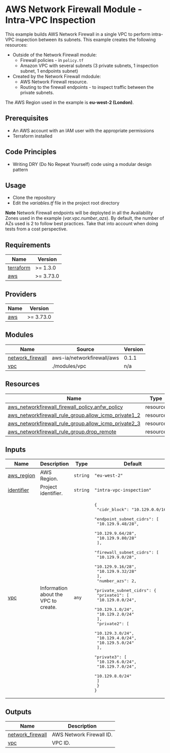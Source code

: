 <!-- BEGIN_TF_DOCS -->
# AWS Network Firewall Module - Intra-VPC Inspection

This example builds AWS Network Firewall in a single VPC to perform intra-VPC inspection between its subnets. This example creates the following resources:

* Outside of the Network Firewall module:
  * Firewall policies - in `policy.tf`
  * Amazon VPC with several subnets (3 private subnets, 1 inspection subnet, 1 endpoints subnet)
* Created by the Network Firewall mdodule:
  * AWS Network Firewall resource.
  * Routing to the firewall endpoints - to inspect traffic between the private subnets.

The AWS Region used in the example is **eu-west-2 (London)**.

## Prerequisites

* An AWS account with an IAM user with the appropriate permissions
* Terraform installed

## Code Principles

* Writing DRY (Do No Repeat Yourself) code using a modular design pattern

## Usage

* Clone the repository
* Edit the *variables.tf* file in the project root directory

**Note** Network Firewall endpoints will be deployted in all the Availability Zones used in the example (*var.vpc.number\_azs*). By default, the number of AZs used is 2 to follow best practices. Take that into account when doing tests from a cost perspective.

## Requirements

| Name | Version |
|------|---------|
| <a name="requirement_terraform"></a> [terraform](#requirement\_terraform) | >= 1.3.0 |
| <a name="requirement_aws"></a> [aws](#requirement\_aws) | >= 3.73.0 |

## Providers

| Name | Version |
|------|---------|
| <a name="provider_aws"></a> [aws](#provider\_aws) | >= 3.73.0 |

## Modules

| Name | Source | Version |
|------|--------|---------|
| <a name="module_network_firewall"></a> [network\_firewall](#module\_network\_firewall) | aws-ia/networkfirewall/aws | 0.1.1 |
| <a name="module_vpc"></a> [vpc](#module\_vpc) | ./modules/vpc | n/a |

## Resources

| Name | Type |
|------|------|
| [aws_networkfirewall_firewall_policy.anfw_policy](https://registry.terraform.io/providers/hashicorp/aws/latest/docs/resources/networkfirewall_firewall_policy) | resource |
| [aws_networkfirewall_rule_group.allow_icmp_private1_2](https://registry.terraform.io/providers/hashicorp/aws/latest/docs/resources/networkfirewall_rule_group) | resource |
| [aws_networkfirewall_rule_group.allow_icmp_private2_3](https://registry.terraform.io/providers/hashicorp/aws/latest/docs/resources/networkfirewall_rule_group) | resource |
| [aws_networkfirewall_rule_group.drop_remote](https://registry.terraform.io/providers/hashicorp/aws/latest/docs/resources/networkfirewall_rule_group) | resource |

## Inputs

| Name | Description | Type | Default | Required |
|------|-------------|------|---------|:--------:|
| <a name="input_aws_region"></a> [aws\_region](#input\_aws\_region) | AWS Region. | `string` | `"eu-west-2"` | no |
| <a name="input_identifier"></a> [identifier](#input\_identifier) | Project identifier. | `string` | `"intra-vpc-inspection"` | no |
| <a name="input_vpc"></a> [vpc](#input\_vpc) | Information about the VPC to create. | `any` | <pre>{<br>  "cidr_block": "10.129.0.0/16",<br>  "endpoint_subnet_cidrs": [<br>    "10.129.9.48/28",<br>    "10.129.9.64/28",<br>    "10.129.9.80/28"<br>  ],<br>  "firewall_subnet_cidrs": [<br>    "10.129.9.0/28",<br>    "10.129.9.16/28",<br>    "10.129.9.32/28"<br>  ],<br>  "number_azs": 2,<br>  "private_subnet_cidrs": {<br>    "private1": [<br>      "10.129.0.0/24",<br>      "10.129.1.0/24",<br>      "10.129.2.0/24"<br>    ],<br>    "private2": [<br>      "10.129.3.0/24",<br>      "10.129.4.0/24",<br>      "10.129.5.0/24"<br>    ],<br>    "private3": [<br>      "10.129.6.0/24",<br>      "10.129.7.0/24",<br>      "10.129.8.0/24"<br>    ]<br>  }<br>}</pre> | no |

## Outputs

| Name | Description |
|------|-------------|
| <a name="output_network_firewall"></a> [network\_firewall](#output\_network\_firewall) | AWS Network Firewall ID. |
| <a name="output_vpc"></a> [vpc](#output\_vpc) | VPC ID. |
<!-- END_TF_DOCS -->